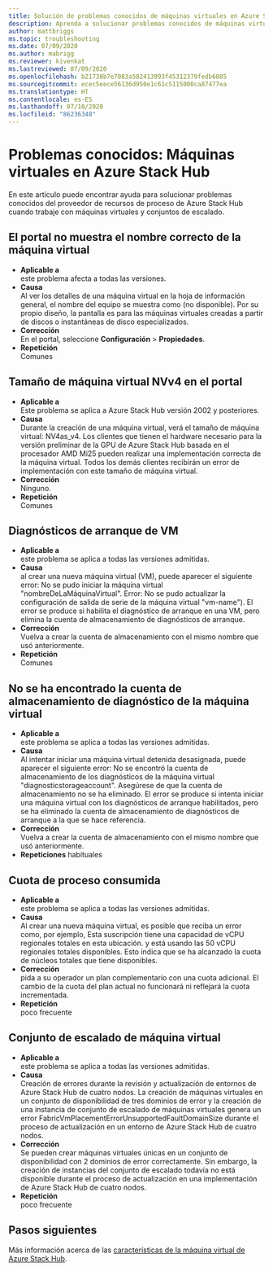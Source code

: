 ```yaml
---
title: Solución de problemas conocidos de máquinas virtuales en Azure Stack Hub
description: Aprenda a solucionar problemas conocidos de máquinas virtuales en Azure Stack Hub
author: mattbriggs
ms.topic: troubleshooting
ms.date: 07/09/2020
ms.author: mabrigg
ms.reviewer: kivenkat
ms.lastreviewed: 07/09/2020
ms.openlocfilehash: b21738b7e7083a582413993f45312379fedb6085
ms.sourcegitcommit: ecec5eece56136d950e1c61c5115000ca87477ea
ms.translationtype: HT
ms.contentlocale: es-ES
ms.lasthandoff: 07/10/2020
ms.locfileid: "86236348"
---
```

# <a name="known-issues-vms-on-azure-stack-hub"></a>Problemas conocidos: Máquinas virtuales en Azure Stack Hub

En este artículo puede encontrar ayuda para solucionar problemas conocidos del proveedor de recursos de proceso de Azure Stack Hub cuando trabaje con máquinas virtuales y conjuntos de escalado.

## <a name="portal-doesnt-show-correct-vm-name"></a>El portal no muestra el nombre correcto de la máquina virtual
- **Aplicable a**  
    este problema afecta a todas las versiones.  
- **Causa**  
    Al ver los detalles de una máquina virtual en la hoja de información general, el nombre del equipo se muestra como (no disponible). Por su propio diseño, la pantalla es para las máquinas virtuales creadas a partir de discos o instantáneas de disco especializados.  
- **Corrección**  
    En el portal, seleccione **Configuración** > **Propiedades**.
- **Repetición**  
    Comunes  

## <a name="nvv4-vm-size-on-portal"></a>Tamaño de máquina virtual NVv4 en el portal
- **Aplicable a**  
    Este problema se aplica a Azure Stack Hub versión 2002 y posteriores.  
- **Causa**  
    Durante la creación de una máquina virtual, verá el tamaño de máquina virtual: NV4as_v4. Los clientes que tienen el hardware necesario para la versión preliminar de la GPU de Azure Stack Hub basada en el procesador AMD Mi25 pueden realizar una implementación correcta de la máquina virtual. Todos los demás clientes recibirán un error de implementación con este tamaño de máquina virtual.  
- **Corrección**  
    Ninguno.  
- **Repetición**  
    Comunes  

## <a name="vm-boot-diagnostics"></a>Diagnósticos de arranque de VM
- **Aplicable a**  
    este problema se aplica a todas las versiones admitidas.  
- **Causa**  
    al crear una nueva máquina virtual (VM), puede aparecer el siguiente error: No se pudo iniciar la máquina virtual "nombreDeLaMáquinaVirtual". Error: No se pudo actualizar la configuración de salida de serie de la máquina virtual "vm-name"). El error se produce si habilita el diagnóstico de arranque en una VM, pero elimina la cuenta de almacenamiento de diagnósticos de arranque.  
- **Corrección**  
    Vuelva a crear la cuenta de almacenamiento con el mismo nombre que usó anteriormente.
- **Repetición**  
    Comunes  

## <a name="vm-diagnostics-storage-account-not-found"></a>No se ha encontrado la cuenta de almacenamiento de diagnóstico de la máquina virtual
- **Aplicable a**  
    este problema se aplica a todas las versiones admitidas.  
- **Causa**  
    Al intentar iniciar una máquina virtual detenida desasignada, puede aparecer el siguiente error: No se encontró la cuenta de almacenamiento de los diagnósticos de la máquina virtual "diagnosticstorageaccount". Asegúrese de que la cuenta de almacenamiento no se ha eliminado. El error se produce si intenta iniciar una máquina virtual con los diagnósticos de arranque habilitados, pero se ha eliminado la cuenta de almacenamiento de diagnósticos de arranque a la que se hace referencia.  
- **Corrección**  
    Vuelva a crear la cuenta de almacenamiento con el mismo nombre que usó anteriormente.  
- **Repeticiones** habituales  

## <a name="consumed-compute-quota"></a>Cuota de proceso consumida
- **Aplicable a**  
    este problema se aplica a todas las versiones admitidas.  
- **Causa**   
    Al crear una nueva máquina virtual, es posible que reciba un error como, por ejemplo, Esta suscripción tiene una capacidad de vCPU regionales totales en esta ubicación. y está usando las 50 vCPU regionales totales disponibles. Esto indica que se ha alcanzado la cuota de núcleos totales que tiene disponibles.  
- **Corrección**  
    pida a su operador un plan complementario con una cuota adicional. El cambio de la cuota del plan actual no funcionará ni reflejará la cuota incrementada.
- **Repetición**  
    poco frecuente  

## <a name="virtual-machine-scale-set"></a>Conjunto de escalado de máquina virtual

-  **Aplicable a**  
    este problema se aplica a todas las versiones admitidas.  
- **Causa**  
    Creación de errores durante la revisión y actualización de entornos de Azure Stack Hub de cuatro nodos. La creación de máquinas virtuales en un conjunto de disponibilidad de tres dominios de error y la creación de una instancia de conjunto de escalado de máquinas virtuales genera un error FabricVmPlacementErrorUnsupportedFaultDomainSize durante el proceso de actualización en un entorno de Azure Stack Hub de cuatro nodos.  
- **Corrección**  
    Se pueden crear máquinas virtuales únicas en un conjunto de disponibilidad con 2 dominios de error correctamente. Sin embargo, la creación de instancias del conjunto de escalado todavía no está disponible durante el proceso de actualización en una implementación de Azure Stack Hub de cuatro nodos.  
- **Repetición**  
    poco frecuente  

## <a name="next-steps"></a>Pasos siguientes

Más información acerca de las [características de la máquina virtual de Azure Stack Hub](azure-stack-vm-considerations.md).
